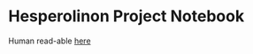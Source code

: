 Hesperolinon Project Notebook
=====================
Human read-able [here](http://nbviewer.ipython.org/urls/raw.github.com/wf8/hesperolinon_notebook/master/hesperolinon_phylogeny.ipynb)
